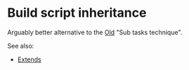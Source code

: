 ﻿# Build script inheritance

Arguably better alternative to the [Old](../Old) "Sub tasks technique".

See also:

- [Extends](../../Extends)
